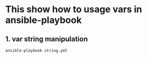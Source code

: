 # This show how to usage vars in ansible-playbook


## 1. var string manipulation
```
ansible-playbook string.yml 
``` 
